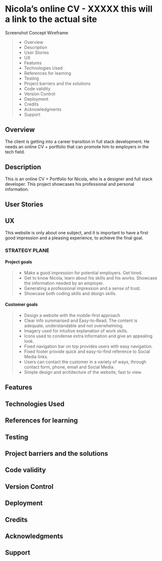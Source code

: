 # Nicola’s online CV  -  XXXXX this will a link to the actual site

Screenshot 
Concept
Wireframe

> - Overview
> - Description
> - User Stories
> - UX
> - Features
> - Technologies Used
> - References for learning
> - Testing
> - Project barriers and the solutions
> - Code validity
> - Version Control
> - Deployment
> - Credits
> - Acknowledgments
> - Support

## Overview

The client is getting into a career transition in full stack development. He needs an online CV + portfolio that can promote him to employers in the tech field.

## Description

This is an online CV + Portfolio for Nicola, who is a designer and full stack developer. This project showcases his professional and personal information.

## User Stories

## UX

This website is only about one subject, and it is important to have a first good impression and a pleasing experience, to achieve the final goal.

### STRATEGY PLANE

#### Project goals
> - Make a good impression for potential employers. Get hired. 
> - Get to know Nicola, learn about his skills and his works. Showcase the information needed by an employer.
> - Generating a professional impression and a sense of trust.
> - Showcase both coding skills and design skills.
 
#### Customer goals
> - Design a website with the mobile-first approach
> - Clear info summarised and Easy-to-Read. The content is adequate, understandable and not overwhelming.
> - Imagery used for intuitive explanation of work skills.
> - Icons used to condense extra information and give an appealing look.
> - Fixed navigation bar on top provides users with easy navigation.
> - Fixed footer provide quick and easy-to-find reference to Social Media links.
> - Users can contact the customer in a variety of ways, through contact form, phone, email and Social Media.
> - Simple design and architecture of the website, fast to view.

## Features

## Technologies Used

## References for learning

## Testing

## Project barriers and the solutions

## Code validity

## Version Control

## Deployment

## Credits

## Acknowledgments

## Support

